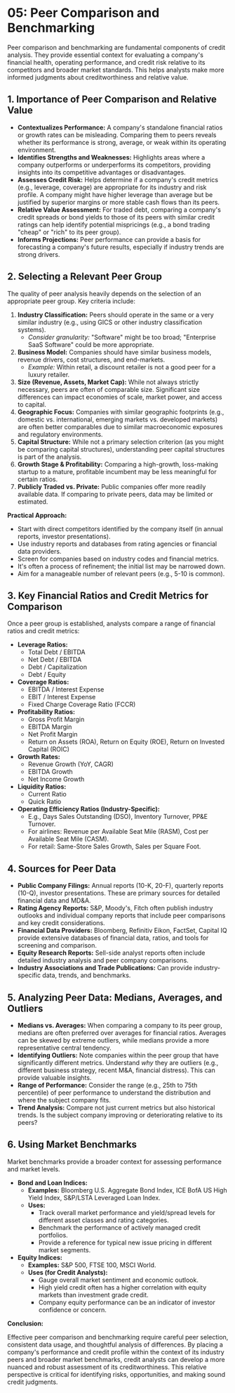 # 05: Peer Comparison and Benchmarking

Peer comparison and benchmarking are fundamental components of credit analysis. They provide essential context for evaluating a company's financial health, operating performance, and credit risk relative to its competitors and broader market standards. This helps analysts make more informed judgments about creditworthiness and relative value.

## 1. Importance of Peer Comparison and Relative Value

*   **Contextualizes Performance:** A company's standalone financial ratios or growth rates can be misleading. Comparing them to peers reveals whether its performance is strong, average, or weak within its operating environment.
*   **Identifies Strengths and Weaknesses:** Highlights areas where a company outperforms or underperforms its competitors, providing insights into its competitive advantages or disadvantages.
*   **Assesses Credit Risk:** Helps determine if a company's credit metrics (e.g., leverage, coverage) are appropriate for its industry and risk profile. A company might have higher leverage than average but be justified by superior margins or more stable cash flows than its peers.
*   **Relative Value Assessment:** For traded debt, comparing a company's credit spreads or bond yields to those of its peers with similar credit ratings can help identify potential mispricings (e.g., a bond trading "cheap" or "rich" to its peer group).
*   **Informs Projections:** Peer performance can provide a basis for forecasting a company's future results, especially if industry trends are strong drivers.

## 2. Selecting a Relevant Peer Group

The quality of peer analysis heavily depends on the selection of an appropriate peer group. Key criteria include:

1.  **Industry Classification:** Peers should operate in the same or a very similar industry (e.g., using GICS or other industry classification systems).
    *   *Consider granularity:* "Software" might be too broad; "Enterprise SaaS Software" could be more appropriate.
2.  **Business Model:** Companies should have similar business models, revenue drivers, cost structures, and end-markets.
    *   *Example:* Within retail, a discount retailer is not a good peer for a luxury retailer.
3.  **Size (Revenue, Assets, Market Cap):** While not always strictly necessary, peers are often of comparable size. Significant size differences can impact economies of scale, market power, and access to capital.
4.  **Geographic Focus:** Companies with similar geographic footprints (e.g., domestic vs. international, emerging markets vs. developed markets) are often better comparables due to similar macroeconomic exposures and regulatory environments.
5.  **Capital Structure:** While not a primary selection criterion (as you might be comparing capital structures), understanding peer capital structures is part of the analysis.
6.  **Growth Stage & Profitability:** Comparing a high-growth, loss-making startup to a mature, profitable incumbent may be less meaningful for certain ratios.
7.  **Publicly Traded vs. Private:** Public companies offer more readily available data. If comparing to private peers, data may be limited or estimated.

**Practical Approach:**
*   Start with direct competitors identified by the company itself (in annual reports, investor presentations).
*   Use industry reports and databases from rating agencies or financial data providers.
*   Screen for companies based on industry codes and financial metrics.
*   It's often a process of refinement; the initial list may be narrowed down.
*   Aim for a manageable number of relevant peers (e.g., 5-10 is common).

## 3. Key Financial Ratios and Credit Metrics for Comparison

Once a peer group is established, analysts compare a range of financial ratios and credit metrics:

*   **Leverage Ratios:**
    *   Total Debt / EBITDA
    *   Net Debt / EBITDA
    *   Debt / Capitalization
    *   Debt / Equity
*   **Coverage Ratios:**
    *   EBITDA / Interest Expense
    *   EBIT / Interest Expense
    *   Fixed Charge Coverage Ratio (FCCR)
*   **Profitability Ratios:**
    *   Gross Profit Margin
    *   EBITDA Margin
    *   Net Profit Margin
    *   Return on Assets (ROA), Return on Equity (ROE), Return on Invested Capital (ROIC)
*   **Growth Rates:**
    *   Revenue Growth (YoY, CAGR)
    *   EBITDA Growth
    *   Net Income Growth
*   **Liquidity Ratios:**
    *   Current Ratio
    *   Quick Ratio
*   **Operating Efficiency Ratios (Industry-Specific):**
    *   E.g., Days Sales Outstanding (DSO), Inventory Turnover, PP&E Turnover.
    *   For airlines: Revenue per Available Seat Mile (RASM), Cost per Available Seat Mile (CASM).
    *   For retail: Same-Store Sales Growth, Sales per Square Foot.

## 4. Sources for Peer Data

*   **Public Company Filings:** Annual reports (10-K, 20-F), quarterly reports (10-Q), investor presentations. These are primary sources for detailed financial data and MD&A.
*   **Rating Agency Reports:** S&P, Moody's, Fitch often publish industry outlooks and individual company reports that include peer comparisons and key credit considerations.
*   **Financial Data Providers:** Bloomberg, Refinitiv Eikon, FactSet, Capital IQ provide extensive databases of financial data, ratios, and tools for screening and comparison.
*   **Equity Research Reports:** Sell-side analyst reports often include detailed industry analysis and peer company comparisons.
*   **Industry Associations and Trade Publications:** Can provide industry-specific data, trends, and benchmarks.

## 5. Analyzing Peer Data: Medians, Averages, and Outliers

*   **Medians vs. Averages:** When comparing a company to its peer group, medians are often preferred over averages for financial ratios. Averages can be skewed by extreme outliers, while medians provide a more representative central tendency.
*   **Identifying Outliers:** Note companies within the peer group that have significantly different metrics. Understand *why* they are outliers (e.g., different business strategy, recent M&A, financial distress). This can provide valuable insights.
*   **Range of Performance:** Consider the range (e.g., 25th to 75th percentile) of peer performance to understand the distribution and where the subject company fits.
*   **Trend Analysis:** Compare not just current metrics but also historical trends. Is the subject company improving or deteriorating relative to its peers?

## 6. Using Market Benchmarks

Market benchmarks provide a broader context for assessing performance and market levels.

*   **Bond and Loan Indices:**
    *   **Examples:** Bloomberg U.S. Aggregate Bond Index, ICE BofA US High Yield Index, S&P/LSTA Leveraged Loan Index.
    *   **Uses:**
        *   Track overall market performance and yield/spread levels for different asset classes and rating categories.
        *   Benchmark the performance of actively managed credit portfolios.
        *   Provide a reference for typical new issue pricing in different market segments.
*   **Equity Indices:**
    *   **Examples:** S&P 500, FTSE 100, MSCI World.
    *   **Uses (for Credit Analysts):**
        *   Gauge overall market sentiment and economic outlook.
        *   High yield credit often has a higher correlation with equity markets than investment grade credit.
        *   Company equity performance can be an indicator of investor confidence or concern.

**Conclusion:**

Effective peer comparison and benchmarking require careful peer selection, consistent data usage, and thoughtful analysis of differences. By placing a company's performance and credit profile within the context of its industry peers and broader market benchmarks, credit analysts can develop a more nuanced and robust assessment of its creditworthiness. This relative perspective is critical for identifying risks, opportunities, and making sound credit judgments.
